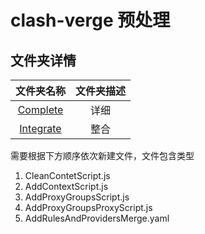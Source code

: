 # clash-verge 预处理

## 文件夹详情

|文件夹名称|文件夹描述|
|:--:|:--:|
|[Complete](https://github.com/zzcabc/Rules/tree/master/Rules_Parsers/Complete)|详细|
|[Integrate](https://github.com/zzcabc/Rules/tree/master/Rules_Parsers/Integrate)|整合|


需要根据下方顺序依次新建文件，文件包含类型

1. CleanContetScript.js
2. AddContextScript.js
3. AddProxyGroupsScript.js
4. AddProxyGroupsProxyScript.js
5. AddRulesAndProvidersMerge.yaml